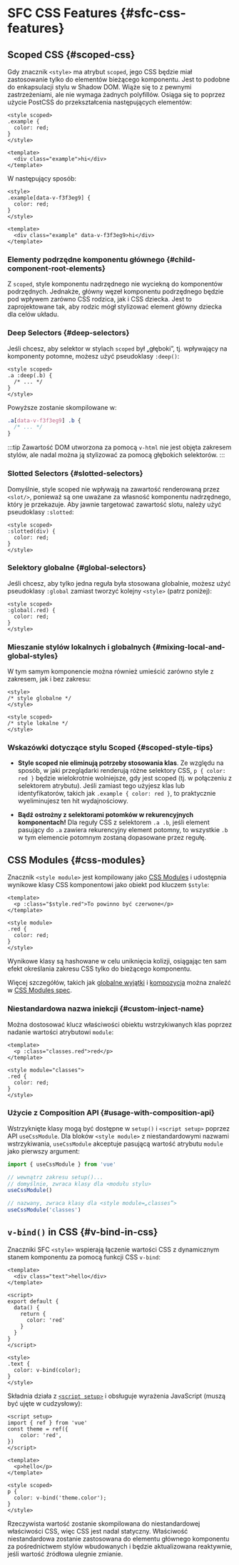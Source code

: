 # SFC CSS Features {#sfc-css-features}

## Scoped CSS {#scoped-css}

Gdy znacznik `<style>` ma atrybut `scoped`, jego CSS będzie miał zastosowanie tylko do elementów bieżącego komponentu. Jest to podobne do enkapsulacji stylu w Shadow DOM. Wiąże się to z pewnymi zastrzeżeniami, ale nie wymaga żadnych polyfillów. Osiąga się to poprzez użycie PostCSS do przekształcenia następujących elementów:

```vue
<style scoped>
.example {
  color: red;
}
</style>

<template>
  <div class="example">hi</div>
</template>
```

W następujący sposób:

```vue
<style>
.example[data-v-f3f3eg9] {
  color: red;
}
</style>

<template>
  <div class="example" data-v-f3f3eg9>hi</div>
</template>
```

### Elementy podrzędne komponentu głównego {#child-component-root-elements}

Z `scoped`, style komponentu nadrzędnego nie wyciekną do komponentów podrzędnych. Jednakże, główny węzeł komponentu podrzędnego będzie pod wpływem zarówno CSS rodzica, jak i CSS dziecka. Jest to zaprojektowane tak, aby rodzic mógł stylizować element główny dziecka dla celów układu.

### Deep Selectors {#deep-selectors}

Jeśli chcesz, aby selektor w stylach `scoped` był „głęboki”, tj. wpływający na komponenty potomne, możesz użyć pseudoklasy `:deep()`:

```vue
<style scoped>
.a :deep(.b) {
  /* ... */
}
</style>
```

Powyższe zostanie skompilowane w:

```css
.a[data-v-f3f3eg9] .b {
  /* ... */
}
```

:::tip
Zawartość DOM utworzona za pomocą `v-html` nie jest objęta zakresem stylów, ale nadal można ją stylizować za pomocą głębokich selektorów.
:::

### Slotted Selectors {#slotted-selectors}

Domyślnie, style scoped nie wpływają na zawartość renderowaną przez `<slot/>`, ponieważ są one uważane za własność komponentu nadrzędnego, który je przekazuje. Aby jawnie targetować zawartość slotu, należy użyć pseudoklasy `:slotted`:

```vue
<style scoped>
:slotted(div) {
  color: red;
}
</style>
```

### Selektory globalne {#global-selectors}

Jeśli chcesz, aby tylko jedna reguła była stosowana globalnie, możesz użyć pseudoklasy `:global` zamiast tworzyć kolejny `<style>` (patrz poniżej):

```vue
<style scoped>
:global(.red) {
  color: red;
}
</style>
```

### Mieszanie stylów lokalnych i globalnych {#mixing-local-and-global-styles}

W tym samym komponencie można również umieścić zarówno style z zakresem, jak i bez zakresu:

```vue
<style>
/* style globalne */
</style>

<style scoped>
/* style lokalne */
</style>
```

### Wskazówki dotyczące stylu Scoped {#scoped-style-tips}

- **Style scoped nie eliminują potrzeby stosowania klas**. Ze względu na sposób, w jaki przeglądarki renderują różne selektory CSS, `p { color: red }` będzie wielokrotnie wolniejsze, gdy jest scoped (tj. w połączeniu z selektorem atrybutu). Jeśli zamiast tego użyjesz klas lub identyfikatorów, takich jak `.example { color: red }`, to praktycznie wyeliminujesz ten hit wydajnościowy.

- **Bądź ostrożny z selektorami potomków w rekurencyjnych komponentach!** Dla reguły CSS z selektorem `.a .b`, jeśli element pasujący do `.a` zawiera rekurencyjny element potomny, to wszystkie `.b` w tym elemencie potomnym zostaną dopasowane przez regułę.

## CSS Modules {#css-modules}

Znacznik `<style module>` jest kompilowany jako [CSS Modules](https://github.com/css-modules/css-modules) i udostępnia wynikowe klasy CSS komponentowi jako obiekt pod kluczem `$style`:

```vue
<template>
  <p :class="$style.red">To powinno być czerwone</p>
</template>

<style module>
.red {
  color: red;
}
</style>
```

Wynikowe klasy są hashowane w celu uniknięcia kolizji, osiągając ten sam efekt określania zakresu CSS tylko do bieżącego komponentu.

Więcej szczegółów, takich jak [globalne wyjątki](https://github.com/css-modules/css-modules/blob/master/docs/composition.md#exceptions) i [kompozycja](https://github.com/css-modules/css-modules/blob/master/docs/composition.md#composition) można znaleźć w [CSS Modules spec](https://github.com/css-modules/css-modules).

### Niestandardowa nazwa iniekcji {#custom-inject-name}

Można dostosować klucz właściwości obiektu wstrzykiwanych klas poprzez nadanie wartości atrybutowi `module`:

```vue
<template>
  <p :class="classes.red">red</p>
</template>

<style module="classes">
.red {
  color: red;
}
</style>
```

### Użycie z Composition API {#usage-with-composition-api}

Wstrzyknięte klasy mogą być dostępne w `setup()` i `<script setup>` poprzez API `useCssModule`. Dla bloków `<style module>` z niestandardowymi nazwami wstrzykiwania, `useCssModule` akceptuje pasującą wartość atrybutu `module` jako pierwszy argument:

```js
import { useCssModule } from 'vue'

// wewnątrz zakresu setup()...
// domyślnie, zwraca klasy dla <modułu stylu>
useCssModule()

// nazwany, zwraca klasy dla <style module=„classes”>
useCssModule('classes')
```

## `v-bind()` in CSS {#v-bind-in-css}

Znaczniki SFC `<style>` wspierają łączenie wartości CSS z dynamicznym stanem komponentu za pomocą funkcji CSS `v-bind`:

```vue
<template>
  <div class="text">hello</div>
</template>

<script>
export default {
  data() {
    return {
      color: 'red'
    }
  }
}
</script>

<style>
.text {
  color: v-bind(color);
}
</style>
```

Składnia działa z [`<script setup>`](./sfc-script-setup) i obsługuje wyrażenia JavaScript (muszą być ujęte w cudzysłowy):

```vue
<script setup>
import { ref } from 'vue'
const theme = ref({
    color: 'red',
})
</script>

<template>
  <p>hello</p>
</template>

<style scoped>
p {
  color: v-bind('theme.color');
}
</style>
```

Rzeczywista wartość zostanie skompilowana do niestandardowej właściwości CSS, więc CSS jest nadal statyczny. Właściwość niestandardowa zostanie zastosowana do elementu głównego komponentu za pośrednictwem stylów wbudowanych i będzie aktualizowana reaktywnie, jeśli wartość źródłowa ulegnie zmianie.